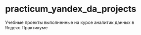 # practicum_yandex_da_projects
Учебные проекты выполненные на курсе аналитик данных в Яндекс.Практикуме